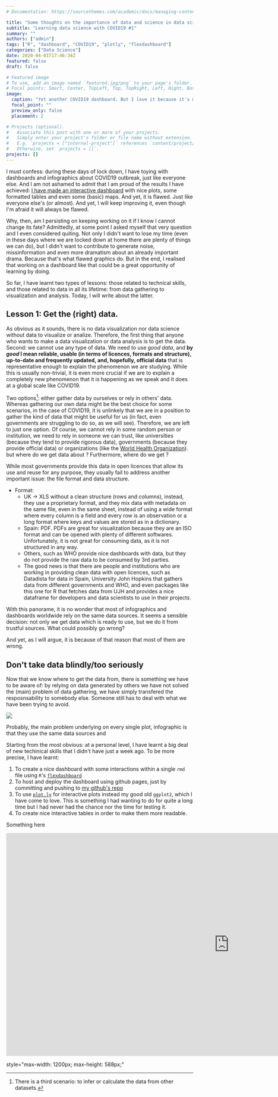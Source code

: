 ```yaml
---
# Documentation: https://sourcethemes.com/academic/docs/managing-content/

title: "Some thoughts on the importance of data and science in data science"
subtitle: "Learning data science with COVID19 #1"
summary: ""
authors: ["admin"]
tags: ["R", "dashboard", "COVID19", "plotly", "flexdashboard"]
categories: ["Data Science"]
date: 2020-04-01T17:46:34Z
featured: false
draft: false

# Featured image
# To use, add an image named `featured.jpg/png` to your page's folder.
# Focal points: Smart, Center, TopLeft, Top, TopRight, Left, Right, BottomLeft, Bottom, BottomRight.
image:
  caption: "Yet another COVID19 dashboard. But I love it because it's mine"
  focal_point: ""
  preview_only: false
  placement: 2

# Projects (optional).
#   Associate this post with one or more of your projects.
#   Simply enter your project's folder or file name without extension.
#   E.g. `projects = ["internal-project"]` references `content/project/deep-learning/index.md`.
#   Otherwise, set `projects = []`.
projects: []
---
```


I must confess: during these days of lock down, I have toying with dashboards and infographics about COVID19 outbreak, just like everyone else. And I am not ashamed to admit that I am proud of the results I have achieved: [I have made an interactive dashboard](https://github.com/ccamara/covid_spain) with nice plots, some formatted tables and even some (basic) maps. And yet, it is flawed. Just like everyone else's (or almost). And yet, I will keep improving it, even though I'm afraid it will always be flawed.  

Why, then, am I persisting on keeping working on it if I know I cannot change its fate? Admittedly, at some point I asked myself that very question and I even considered quiting. Not only I didn't want to lose my time (even in these days where we are locked down at home there are plenty of things we can do), but I didn't want to contribute to generate noise, missinformation and even more dramatism about an already important drama. Because that's what flawed graphics do. But in the end, I realised that working on a dashboard like that could be a great opportunity of learning by doing.

So far, I have learnt two types of lessons: those related to technical skills, and those related to data in all its lifetime: from data gathering to visualization and analysis. Today, I will write about the latter.

## Lesson 1: Get the (right) data.

As obvious as it sounds, there is no data visualization nor data science without data to visualize or analize. Therefore, the first thing that anyone who wants to make a data visualization or data analysis is to get the data. Second: we cannot use any type of data. We need to use _good data_, and **by _good_ I mean reliable, usable (in terms of licences, formats and structure), up-to-date and frequently updated, and, hopefully, official data** that is representative enough to explain the phenomenon we are studying. While this is usually non-trivial, it is even more crucial if we are to explain a completely new phenomenon that it is happening as we speak and it does at a global scale like COVID19.

Two options[^infer]: either gather data by ourselves or rely in others' data. Whereas gathering our own data might be the best choice for some scenarios, in the case of COVID19, it is unlinkely that we are in a position to gather the kind of data that might be useful for us (in fact, even governments are struggling to do so, as we will see). Therefore, we are left to just one option. Of course, we cannot rely in some random person or institution, we need to rely in someone we can trust, like universities (because they tend to provide rigorous data), governments (because they provide official data) or organizations (like the [World Health Organization](https://www.who.int/emergencies/diseases/novel-coronavirus-2019)).  but where do we get data about ? Furthermore, where do we get ?

While most governments provide this data in open licences that allow its use and reuse for any purpose, they usually fail to address another important issue: the file format and data structure.
* Format:
  - UK -> XLS without a clean structure (rows and columns), instead, they use a proprietary format, and they mix data with metadata on the same file, even in the same sheet, instead of using a wide format where every column is a field and every row is an observation or a long format where keys and values are stored as in a dictionary.
  - Spain: PDF. PDFs are great for visualization because they are an ISO format and can be opened with plenty of different softwares. Unfortunately, it is not great for consuming data, as it is not structured in any way.
  - Others, such as WHO provide nice dashboards with data, but they do not provide the raw data to be consumed by 3rd parties.
  - The good news is that there are people and institutions who are working in providing clean data with open licences, such as Datadista for data in Spain, University John Hopkins that gathers data from different governments and WHO, and even packages like this one for R that fetches data from UJH and provides a nice dataframe for developers and data scientists to use in their projects.

With this panorame, it is no wonder that most of infographics and dashboards worldwide rely on the same data sources. It seems a sensible decision: not only we get data which is ready to use, but we do it from trustful sources. What could possibly go wrong?

 And yet, as I will argue, it is because of that reason that most of them are wrong.

## Don't take data blindly/too seriously

Now that we know where to get the data from, there is something we have to be aware of: by relying on data generated by others we have not solved the (main) problem of data gathering, we have simply transfered the resposnsability to somebody else. Someone still has to deal with what we have been trying to avoid.

![](iceberg.svg)

Probably, the main problem underlying on every single plot, infographic  is that they use the same data sources and

Starting from the most obvious: at a personal level, I have learnt a big deal of new techinical skills that I didn't have just a week ago. To be more precise, I have learnt:

1. To create a nice dashboard with some interactions within a single `rmd` file using `R`'s [`flexdashboard`](https://rmarkdown.rstudio.com/flexdashboard/)
2. To host and deploy the dashboard using github pages, just by committing and pushing to [my github's repo](https://github.com/ccamara/covid_spain)
3. To use [`plot.ly`](https://plotly.com/) for interactive plots instead my good old `ggplot2`, which I have come to love. This is something I had wanting to do for quite a long time but I had never had the chance nor the time for testing it.
4. To create nice interactive tables in order to make them more readable.



<!-- <div class="article-header container featured-image-wrapper mt-4 mb-4" style="max-width: 1200px; max-height: 588px;"> -->
<!--   <iframe src="hhttps://ccamara.github.io/covid_spain/" style="position: absolute; top: 0; left: 0; width: 100%; height: 100%; border:0;" allowfullscreen title="YouTube Video"></iframe> -->
<!-- </div> -->

Something here

<div class="featured-image-wrapper">
  <iframe src="https://ccamara.github.io/covid_spain/" style="width: 1200px; height: 600px; border:0;" allowfullscreen title="YouTube Video"></iframe>
</div>


style="max-width: 1200px; max-height: 588px;"

[^lines]: At the time being, the dashboard's source code has 523 lines in two files: one for data gathering and another rmd file with the dashboard.
[^infer]: There is a third scenario: to infer or calculate the data from other datasets.
